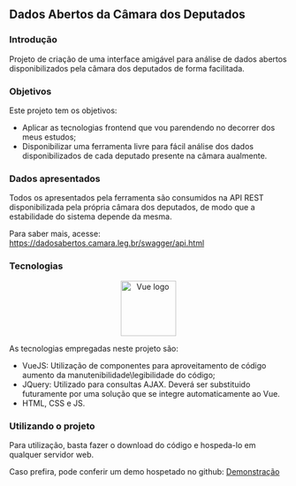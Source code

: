 ## Dados Abertos da Câmara dos Deputados

### Introdução

Projeto de criação de uma interface amigável para análise de dados abertos disponibilizados pela câmara dos deputados de forma facilitada.

### Objetivos

Este projeto tem os objetivos:
- Aplicar as tecnologias frontend que vou parendendo no decorrer dos meus estudos;
- Disponibilizar uma ferramenta livre para fácil análise dos dados disponibilizados de cada deputado presente na câmara aualmente.

### Dados apresentados

Todos os apresentados pela ferramenta são consumidos na API REST disponibilizada pela própria câmara dos deputados, de modo que a estabilidade do sistema depende da mesma.

Para saber mais, acesse: https://dadosabertos.camara.leg.br/swagger/api.html

### Tecnologias

<p align="center"><a href="https://vuejs.org" target="_blank"><img width="100" src="https://vuejs.org/images/logo.png" alt="Vue logo"></a></p>

As tecnologias empregadas neste projeto são:
- VueJS: Utilização de componentes para aproveitamento de código aumento da manutenibilidade\legibilidade do código;
- JQuery: Utilizado para consultas AJAX. Deverá ser substituido futuramente por uma solução que se integre automaticamente ao Vue.
- HTML, CSS e JS.


### Utilizando o projeto

Para utilização, basta fazer o download do código e hospeda-lo em qualquer servidor web.

Caso prefira, pode conferir um demo hospetado no github: [Demonstração](https://ermesoml.github.io/Dados-Abertos-Camara-Legislativa/)
